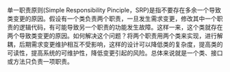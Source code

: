 单一职责原则(Simple Responsibility Pinciple，SRP)是指不要存在多余一个导致类变更的原因。假设有一个类负责两个职责，一旦发生需求变更，修改其中一个职责的逻辑代码，有可能导致另一个职责的功能发生故障。这样一来，这个类就存在两个导致类变更的原因。如何解决这个问题？将两个职责用两个类来实现，进行解耦，后期需求变更维护相互不受影响，这样的设计可以降低类的复杂度，提高类的可读性，提高系统的可维护性，降低变更引起的风险。总体来说就是一个类、接口或方法只负责一项职责。